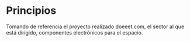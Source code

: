 # Principios

Tomando de referencia el proyecto realizado doeeet.com, el sector al que está dirigido, componentes electrónicos para el espacio.

